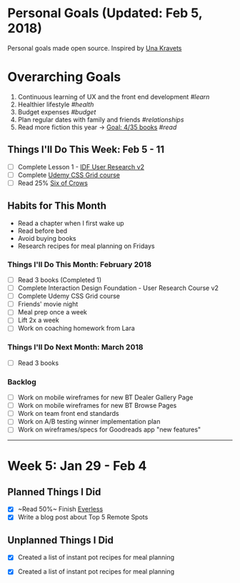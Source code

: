 Personal Goals (Updated: Feb 5, 2018)
==============

Personal goals made open source. Inspired by [Una Kravets](https://una.im/personal-goals-guide/)

# Overarching Goals
1. Continuous learning of UX and the front end development *#learn*
2. Healthier lifestyle *#health*
3. Budget expenses *#budget*
4. Plan regular dates with family and friends *#relationships*
5. Read more fiction this year -> [Goal: 4/35 books](https://www.goodreads.com/user_challenges/10348403) *#read*

## Things I'll Do This Week: Feb 5 - 11
- [ ] Complete Lesson 1 - [IDF User Research v2](https://github.com/candicodeit/personal-goals/projects/3) 
- [ ] Complete [Udemy CSS Grid course](https://github.com/candicodeit/udemy/projects/1)
- [ ] Read 25% [Six of Crows](https://www.goodreads.com/book/show/23437156-six-of-crows)

## Habits for This Month
- Read a chapter when I first wake up 
- Read before bed
- Avoid buying books
- Research recipes for meal planning on Fridays

### Things I'll Do This Month: February 2018
- [ ] Read 3 books (Completed 1)
- [ ] Complete Interaction Design Foundation - User Research Course v2
- [ ] Complete Udemy CSS Grid course
- [ ] Friends' movie night
- [ ] Meal prep once a week
- [ ] Lift 2x a week
- [ ] Work on coaching homework from Lara

### Things I'll Do Next Month: March 2018
- [ ] Read 3 books

### Backlog
- [ ] Work on mobile wireframes for new BT Dealer Gallery Page
- [ ] Work on mobile wireframes for new BT Browse Pages
- [ ] Work on team front end standards
- [ ] Work on A/B testing winner implementation plan
- [ ] Work on wireframes/specs for Goodreads app "new features"

--- 

# Week 5: Jan 29 - Feb 4

## Planned Things I Did 
- [x] ~Read 50%~ Finish [Everless](https://www.goodreads.com/book/show/32320661-everless)
- [x] Write a blog post about Top 5 Remote Spots

## Unplanned Things I Did 
- [x] Created a list of instant pot recipes for meal planning
- [x] Created a list of instant pot recipes for meal planning

